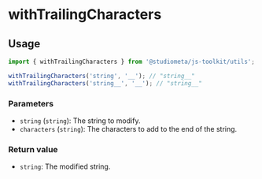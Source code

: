# withTrailingCharacters

## Usage

```js twoslash
import { withTrailingCharacters } from '@studiometa/js-toolkit/utils';

withTrailingCharacters('string', '__'); // "string__"
withTrailingCharacters('string__', '__'); // "string__"
```

### Parameters

- `string` (`string`): The string to modify.
- `characters` (`string`): The characters to add to the end of the string.

### Return value

- `string`: The modified string.

